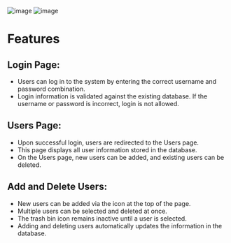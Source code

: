 ![image](https://github.com/user-attachments/assets/9f436f06-0747-4ea6-b885-03c0cbff3157)
![image](https://github.com/user-attachments/assets/89caeacb-d779-4e49-9159-3b22d0b89dd0)

# Features
## Login Page:
- Users can log in to the system by entering the correct username and password combination.
- Login information is validated against the existing database. If the username or password is incorrect, login is not allowed.

## Users Page:
- Upon successful login, users are redirected to the Users page.
- This page displays all user information stored in the database.
- On the Users page, new users can be added, and existing users can be deleted.

## Add and Delete Users:
- New users can be added via the icon at the top of the page.
- Multiple users can be selected and deleted at once.
- The trash bin icon remains inactive until a user is selected.
- Adding and deleting users automatically updates the information in the database.

